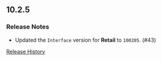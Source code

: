 ## 10.2.5

### Release Notes

- Updated the `Interface` version for **Retail** to `100205`. (#43)

[Release History](https://github.com/SFX-WoW/Masque_Gears/wiki/History)
